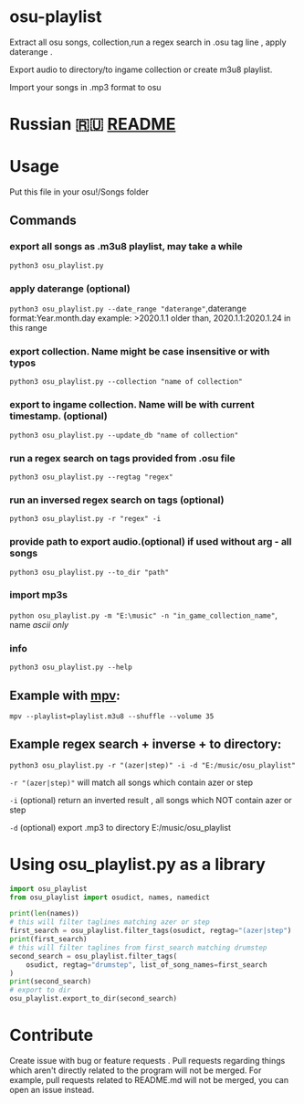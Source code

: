 # osu-playlist
Extract all osu songs, collection,run a regex search in .osu tag line , apply daterange .

Export audio to directory/to ingame collection or create m3u8 playlist.

Import your songs in .mp3 format to osu
# Russian 🇷🇺 [README](ReadmeRU.md)
# Usage 
Put this file in your osu!/Songs folder
## Commands
### export all songs as .m3u8 playlist, may take a while
  `python3 osu_playlist.py`
### apply daterange (optional)
  `python3 osu_playlist.py --date_range "daterange"`,daterange format:Year.month.day example: >2020.1.1 older than, 2020.1.1:2020.1.24 in this range 
### export collection. Name might be case insensitive or with typos 
 `python3 osu_playlist.py --collection "name of collection"`
 ### export to ingame collection. Name will be with current timestamp. (optional)
 `python3 osu_playlist.py --update_db "name of collection"` 
### run a regex search on tags provided from .osu file 
`python3 osu_playlist.py --regtag "regex"`
### run an inversed regex search on tags (optional)
  `python3 osu_playlist.py -r "regex" -i ` 
###  provide path to export audio.(optional) if used without arg - all songs
  `python3 osu_playlist.py --to_dir "path"`
### import mp3s 
   `python osu_playlist.py -m "E:\music" -n "in_game_collection_name"`, name _ascii only_
### info
 `python3 osu_playlist.py --help` 

## Example  with [mpv](https://mpv.io/):
  `mpv --playlist=playlist.m3u8 --shuffle --volume 35` 
## Example regex search + inverse + to directory:
 `python3 osu_playlist.py -r "(azer|step)" -i -d "E:/music/osu_playlist"`

`-r "(azer|step)"` will match all songs which contain azer or step

`-i` (optional) return an inverted result , all songs which NOT contain azer or step

`-d` (optional) export .mp3 to directory E:/music/osu_playlist

# Using osu_playlist.py as a library
```python
import osu_playlist
from osu_playlist import osudict, names, namedict

print(len(names))
# this will filter taglines matching azer or step 
first_search = osu_playlist.filter_tags(osudict, regtag="(azer|step") 
print(first_search)
# this will filter taglines from first_search matching drumstep 
second_search = osu_playlist.filter_tags(
    osudict, regtag="drumstep", list_of_song_names=first_search
)
print(second_search)
# export to dir
osu_playlist.export_to_dir(second_search)
```

# Contribute
Create issue with bug or feature requests .
Pull requests regarding things which aren't directly related to the program will not be merged.
For example, pull requests related to README.md will not be merged, you can open an issue instead.